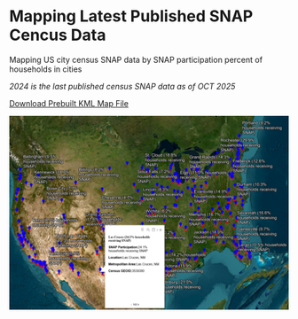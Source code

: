 
# Mapping Latest Published SNAP Cencus Data

Mapping US city census SNAP data by SNAP participation percent of households in cities

*2024 is the last published census SNAP data as of OCT 2025*

[Download Prebuilt KML Map File](/snap_output/snap_principal_cities_2024.kml)

![SNAP Map](/SNAP_Map.jpg)
